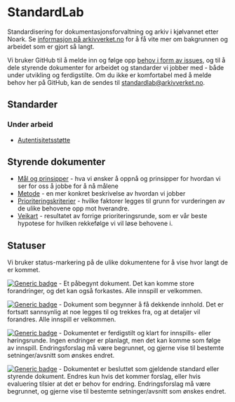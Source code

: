 # StandardLab

Standardisering for dokumentasjonsforvaltning og arkiv i kjølvannet etter Noark. Se [informasjon på arkivverket.no](https://www.arkivverket.no/arkivutvikling/innebygd-arkivering/standardlab) for å få vite mer om bakgrunnen og arbeidet som er gjort så langt.

Vi bruker GitHub til å melde inn og følge opp [behov i form av issues](https://github.com/arkivverket/standardlab/issues), og til å dele styrende dokumenter for arbeidet og standarder vi jobber med - både under utvikling og ferdigstilte. Om du ikke er komfortabel med å melde behov her på GitHub, kan de sendes til standardlab@arkivverket.no.

## Standarder

### Under arbeid

- [Autentisitetsstøtte](/standarder/autentisitetsstotte.md)

## Styrende dokumenter

- [Mål og prinsipper](/styrende/maal-og-prinsipper.md) - hva vi ønsker å oppnå og prinsipper for hvordan vi ser for oss å jobbe for å nå målene
- [Metode](/styrende/metode.md) - en mer konkret beskrivelse av hvordan vi jobber
- [Prioriteringskriterier](/styrende/prioriteringskriterier.md) - hvilke faktorer legges til grunn for vurderingen av de ulike behovene opp mot hverandre.
- [Veikart](/styrende/veikart.md) - resultatet av forrige prioriteringsrunde, som er vår beste hypotese for hvilken rekkefølge vi vil løse behovene i.

## Statuser

Vi bruker status-markering på de ulike dokumentene for å vise hvor langt de er kommet.

[![Generic badge](https://img.shields.io/badge/Status-Kladd-red.svg)](https://shields.io/) - Et påbegynt dokument. Det kan komme store forandringer, og det kan også forkastes. Alle innspill er velkommen.

[![Generic badge](https://img.shields.io/badge/Status-Utkast-orange.svg)](https://shields.io/) - Dokument som begynner å få dekkende innhold. Det er fortsatt sannsynlig at noe legges til og trekkes fra, og at detaljer vil forandres. Alle innspill er velkommen.

[![Generic badge](https://img.shields.io/badge/Status-Forslag-yellow.svg)](https://shields.io/) - Dokumentet er ferdigstilt og klart for innspills- eller høringsrunde. Ingen endringer er planlagt, men det kan komme som følge av innspill. Endringsforslag må være begrunnet, og gjerne vise til bestemte setninger/avsnitt som ønskes endret.

[![Generic badge](https://img.shields.io/badge/Status-Besluttet-darkgreen.svg)](https://shields.io/) - Dokumentet er besluttet som gjeldende standard eller styrende dokument. Endres kun hvis det kommer forslag, eller hvis evaluering tilsier at det er behov for endring. Endringsforslag må være begrunnet, og gjerne vise til bestemte setninger/avsnitt som ønskes endret.
